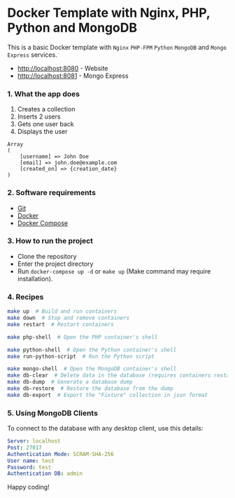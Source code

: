 # Docker Template with Nginx, PHP, Python and MongoDB #

This is a basic Docker template with `Nginx` `PHP-FPM` `Python` `MongoDB` and `Mongo Express` services.

* [http://localhost:8080](http://localhost:8080) - Website
* [http://localhost:8081](http://localhost:8081) - Mongo Express

### 1. What the app does ###

1. Creates a collection
2. Inserts 2 users
3. Gets one user back
4. Displays the user

```
Array
(
    [username] => John Doe
    [email] => john.doe@example.com
    [created_on] => {creation_date}
)
```


### 2. Software requirements ###

* [Git](https://git-scm.com/)
* [Docker](https://www.docker.com/)
* [Docker Compose](https://docs.docker.com/compose/)


### 3. How to run the project ###

* Clone the repository
* Enter the project directory
* Run `docker-compose up -d` or `make up` (Make command may require installation).


### 4. Recipes ###

```bash
make up  # Build and run containers
make down  # Stop and remove containers
make restart  # Restart containers

make php-shell  # Open the PHP container's shell

make python-shell  # Open the Python container's shell
make run-python-script  # Run the Python script

make mongo-shell  # Open the MongoDB container's shell
make db-clear  # Delete data in the database (requires containers restart)
make db-dump  # Generate a database dump
make db-restore  # Restore the database from the dump
make db-export  # Export the "Fixture" collection in json format
```

### 5. Using MongoDB Clients ###

To connect to the database with any desktop client, use this details:
```yaml
Server: localhost
Post: 27017
Authentication Mode: SCRAM-SHA-256
User name: test
Password: test
Authentication DB: admin
```

Happy coding!
